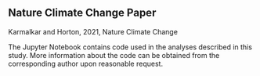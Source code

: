 ## Nature Climate Change Paper
Karmalkar and Horton, 2021, Nature Climate Change

The Jupyter Notebook contains code used in the analyses described in this study. More information about the code can be obtained
from the corresponding author upon reasonable request.
